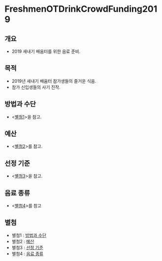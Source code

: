 # FreshmenOTDrinkCrowdFunding2019

## 개요

* 2019 새내기 배움터를 위한 음료 준비.

## 목적

* 2019년 새내기 배움터 참가생들의 즐거운 식음.
* 참가 신입생들의 사기 진작.

## 방법과 수단

* <[별첨1](/MethodAndMaterial/MethodAndMaterial.md)>을 참고.

## 예산

* <[별첨2](/Dudget/Dudget.md)>를 참고.

## 선정 기준

* <[별첨3](/SelectionCriteria/SelectionCriteria.md)>을 참고.

## 음료 종류

* <[별첨4](/ListOfDrinks/ListOfDrinks.md)>를 참고

## 별첨

* 별첨1 : [방법과 수단](/MethodAndMaterial/MethodAndMaterial.md)
* 별첨2 : [예산](/Dudget/Dudget.md)
* 별첨3 : [선정 기준](/SelectionCriteria/SelectionCriteria.md)
* 별첨4 : [음료 종류](/ListOfDrinks/ListOfDrinks.md)